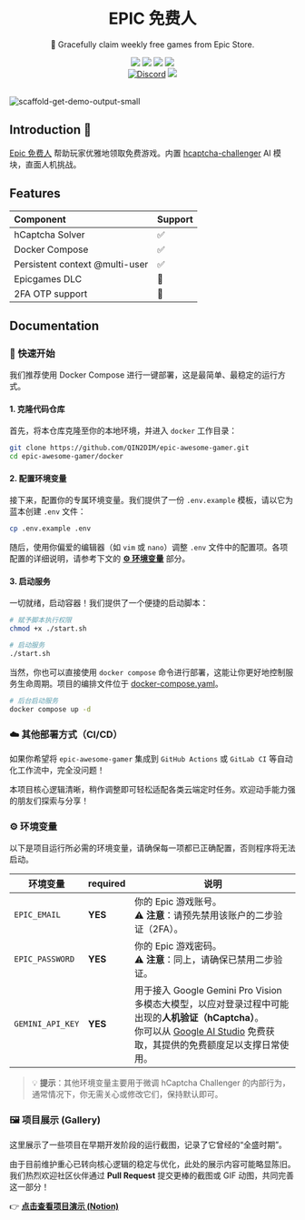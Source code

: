 <div align="center">
    <h1> EPIC 免费人</h1>
    <p>🍷 Gracefully claim weekly free games from Epic Store.</p>
    <img src="https://img.shields.io/static/v1?message=reference&color=blue&style=for-the-badge&logo=micropython&label=python">
    <img src="https://img.shields.io/github/license/QIN2DIM/epic-awesome-gamer?style=for-the-badge">
    <a href="https://hub.docker.com/r/ech0sec/awesome-epic"><img src="https://img.shields.io/docker/pulls/ech0sec/awesome-epic?color=green&style=for-the-badge"></a>
	<a href=""><img src="https://img.shields.io/github/actions/workflow/status/QIN2DIM/epic-awesome-gamer/ci_docker_fish.yaml?style=for-the-badge"></a>
	<br>
    	<a href="https://discord.gg/KA66wZBQ"><img alt="Discord" src="https://img.shields.io/discord/978108215499816980?style=social&logo=discord&label=echosec"></a>
	<a href="https://t.me/+Wdtxnn1yxU5jMmY5"><img src="https://img.shields.io/static/v1?style=social&logo=telegram&label=chat&message=studio" ></a>
	<br>
	<br>
</div>


![scaffold-get-demo-output-small](https://github.com/QIN2DIM/img_pool/blob/main/img/scaffold-get-demo-output-small.gif)

## Introduction 👋

[Epic 免费人](https://github.com/QIN2DIM/epic-awesome-gamer) 帮助玩家优雅地领取免费游戏。内置 [hcaptcha-challenger](https://github.com/QIN2DIM/hcaptcha-challenger) AI 模块，直面人机挑战。

## Features

| Component | Support |
| :------------------- | :------ |
| hCaptcha Solver      | ✅       |
| Docker Compose | ✅       |
| Persistent context @multi-user |   ✅      |
| Epicgames DLC | 🚧 |
| 2FA OTP support | 🚧 |

## Documentation

### 🚀 快速开始

我们推荐使用 Docker Compose 进行一键部署，这是最简单、最稳定的运行方式。

#### 1. 克隆代码仓库

首先，将本仓库克隆至你的本地环境，并进入 `docker` 工作目录：

```bash
git clone https://github.com/QIN2DIM/epic-awesome-gamer.git
cd epic-awesome-gamer/docker
```

#### 2. 配置环境变量

接下来，配置你的专属环境变量。我们提供了一份 `.env.example` 模板，请以它为蓝本创建 `.env` 文件：

```bash
cp .env.example .env
```

随后，使用你偏爱的编辑器（如 `vim` 或 `nano`）调整 `.env` 文件中的配置项。各项配置的详细说明，请参考下文的 [**⚙️ 环境变量**](#️-环境变量) 部分。

#### 3. 启动服务

一切就绪，启动容器！我们提供了一个便捷的启动脚本：

```bash
# 赋予脚本执行权限
chmod +x ./start.sh

# 启动服务
./start.sh
```

当然，你也可以直接使用 `docker compose` 命令进行部署，这能让你更好地控制服务生命周期。项目的编排文件位于 [docker-compose.yaml](https://github.com/QIN2DIM/epic-awesome-gamer/blob/main/docker/docker-compose.yaml)。

```bash
# 后台启动服务
docker compose up -d
```

### ☁️ 其他部署方式（CI/CD）

如果你希望将 `epic-awesome-gamer` 集成到 `GitHub Actions` 或 `GitLab CI` 等自动化工作流中，完全没问题！

本项目核心逻辑清晰，稍作调整即可轻松适配各类云端定时任务。欢迎动手能力强的朋友们探索与分享！

### ⚙️ 环境变量

以下是项目运行所必需的环境变量，请确保每一项都已正确配置，否则程序将无法启动。

| 环境变量         | required | 说明                                                         |
| ---------------- | -------- | ------------------------------------------------------------ |
| `EPIC_EMAIL`     | **YES**  | 你的 Epic 游戏账号。<br>⚠️ **注意**：请预先禁用该账户的二步验证（2FA）。 |
| `EPIC_PASSWORD`  | **YES**  | 你的 Epic 游戏密码。<br>⚠️ **注意**：同上，请确保已禁用二步验证。 |
| `GEMINI_API_KEY` | **YES**  | 用于接入 Google Gemini Pro Vision 多模态大模型，以应对登录过程中可能出现的**人机验证（hCaptcha）**。<br>你可以从 [Google AI Studio](https://aistudio.google.com/apikey) 免费获取，其提供的免费额度足以支撑日常使用。 |

> 💡 **提示**：其他环境变量主要用于微调 hCaptcha Challenger 的内部行为，通常情况下，你无需关心或修改它们，保持默认即可。

### 🖼️ 项目展示 (Gallery)

这里展示了一些项目在早期开发阶段的运行截图，记录了它曾经的“全盛时期”。

由于目前维护重心已转向核心逻辑的稳定与优化，此处的展示内容可能略显陈旧。我们热烈欢迎社区伙伴通过 **Pull Request** 提交更棒的截图或 GIF 动图，共同完善这一部分！

👉 [**点击查看项目演示 (Notion)**](https://www.google.com/url?sa=E&q=https%3A%2F%2Fechosec.notion.site%2FDemonstration-008fc2ff5324488caff65cadef3defca)
